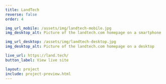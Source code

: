 ```yaml
---
title: LandTech
reverse: false
order: 4

img_url_mobile: /assets/img/landtech-mobile.jpg
img_desktop_alt: Picture of the landtech.com homepage on a smartphone

img_url_desktop: /assets/img/landtech-desktop.jpg
img_desktop_alt: Picture of the landtech.com homepage on a desktop

live_url: https://land.tech/
button_label: View live site

layout: project
include: project-preview.html
---
```

